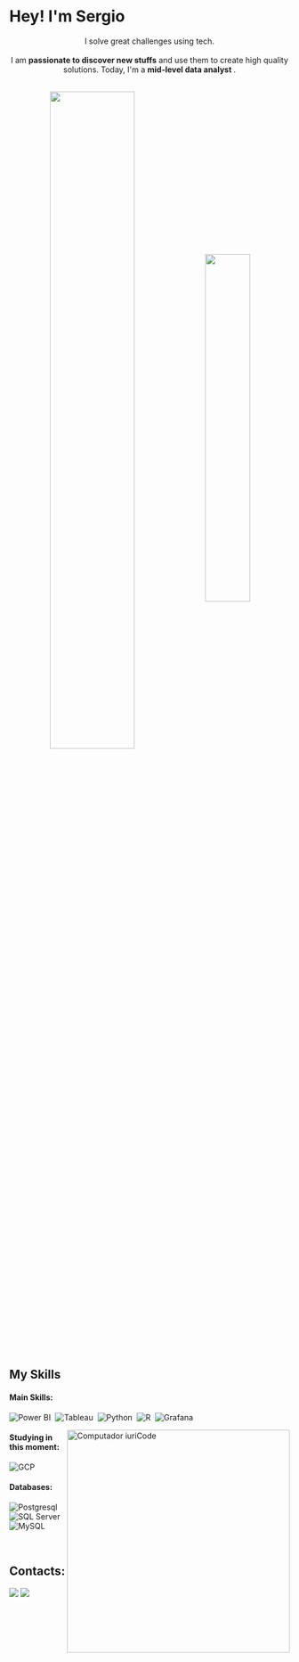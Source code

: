 # Hey! I'm Sergio

<p align="center">I solve great challenges using tech. <br><br> I am <strong>passionate to discover new stuffs</strong> and use them to create high quality solutions. Today, I'm a <strong>mid-level data analyst </strong>.</p> &nbsp;

<div  align="center" style="margin-bottom:100px">
<img width=55% align="center"  src="https://github-readme-streak-stats.herokuapp.com?user=spaulog&theme=radical&mode=weekly" />
<img width=40% align="center" src="https://github-readme-stats-three-phi-48.vercel.app/api/top-langs/?username=spaulog&show_icons=true&theme=radical&layout=compact" />
 </div>

 &nbsp;
 &nbsp;



## My Skills

#### Main Skills:

![Power BI](https://img.shields.io/badge/PowerBI-F2C811?style=for-the-badge&logo=Power%20BI&logoColor=white)&nbsp;
![Tableau](https://img.shields.io/badge/Tableau-E97627?style=for-the-badge&logo=Tableau&logoColor=white)&nbsp;
![Python](https://img.shields.io/badge/Python-14354C?style=for-the-badge&logo=python&logoColor=white)&nbsp;
![R](https://img.shields.io/badge/R-276DC3?style=for-the-badge&logo=r&logoColor=white)&nbsp;
![Grafana](https://img.shields.io/badge/Grafana-F2F4F9?style=for-the-badge&logo=grafana&logoColor=orange&labelColor=F2F4F9)&nbsp;
<!--[Cypress](https://img.shields.io/badge/cypress-239120?style=for-the-badge&logo=cypress)&nbsp;
![RabbitMQ](https://img.shields.io/badge/rabbitmq-%23FF6600.svg?&style=for-the-badge&logo=rabbitmq&logoColor=white)&nbsp;
![Git](https://img.shields.io/badge/GIT-E44C30?style=for-the-badge&logo=git&logoColor=white)&nbsp;
![Graphql](https://img.shields.io/badge/graphql-E10098?style=for-the-badge&logo=graphql&logoColor=white)&nbsp;-->

<img src="https://raw.githubusercontent.com/MicaelliMedeiros/micaellimedeiros/master/image/computer-illustration.png" min-width="400px" max-width="400px" width="400px" align="right" alt="Computador iuriCode">

<!--#### Secondary Stack:

![JavaScript](https://img.shields.io/badge/JavaScript-F7DF1E?style=for-the-badge&logo=javascript&logoColor=black)&nbsp;-->

#### Studying in this moment:

![GCP](https://img.shields.io/badge/Google_Cloud-4285F4?style=for-the-badge&logo=google-cloud&logoColor=white)&nbsp;
<!--[Kubernetes](https://img.shields.io/badge/kubernetes-4285F4?style=for-the-badge&logo=kubernetes&logoColor=white)&nbsp;-->

#### Databases:

<!--[MongoDB](https://img.shields.io/badge/MongoDB-4EA94B?style=for-the-badge&logo=mongodb&logoColor=white)&nbsp;-->
![Postgresql](https://img.shields.io/badge/PostgreSQL-316192?style=for-the-badge&logo=postgresql&logoColor=white)&nbsp;
![SQL Server](https://img.shields.io/badge/Microsoft%20SQL%20Server-CC2927?style=for-the-badge&logo=microsoft%20sql%20server&logoColor=white)&nbsp;
![MySQL](https://img.shields.io/badge/MySQL-005C84?style=for-the-badge&logo=mysql&logoColor=white)&nbsp;

<!--#### Workstation Tools:

--![VScode](https://img.shields.io/badge/vscode-4285F4?style=for-the-badge&logo=vscode&logoColor=white)&nbsp;
--![Asana](https://img.shields.io/badge/asana-E44C30?style=for-the-badge&logo=asana&logoColor=white)&nbsp;
--![Notion](https://img.shields.io/badge/Notion-000000?style=for-the-badge&logo=notion&logoColor=white)&nbsp;
--![Slack](https://img.shields.io/badge/Slack-4A154B?style=for-the-badge&logo=slack&logoColor=white)&nbsp;
--![Ubuntu](https://img.shields.io/badge/Ubuntu-E95420?style=for-the-badge&logo=ubuntu&logoColor=white)&nbsp;-->

&nbsp;
&nbsp;

## Contacts:

<div> 
<a href = "mailto:sergiopaulogs@gmail.com"> <img src="https://img.shields.io/badge/-Gmail-%23333?style=for-the-badge&logo=gmail&logoColor=white" target="_blank"></a>
<a href="https://www.linkedin.com/in/sergio-paulo-goncalves/" target="_blank"><img src="https://img.shields.io/badge/-LinkedIn-%230077B5?style=for-the-badge&logo=linkedin&logoColor=white"  target="_blank"></a> 
<!--<a href="https://medium.com/@spaulog" target="_blank"><img src="https://img.shields.io/badge/-Medium-%23000000?style=for-the-badge&logo=medium&logoColor=white"  target="_blank"></a> -->
</div>&nbsp;&nbsp;
 

  
  

